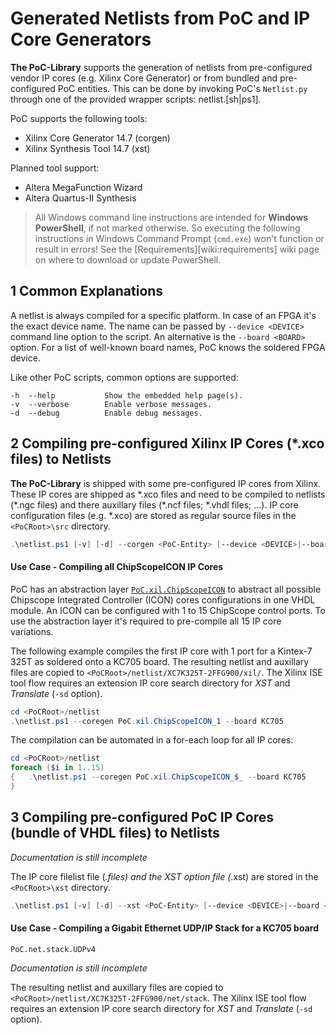 # Generated Netlists from PoC and IP Core Generators

**The PoC-Library** supports the generation of netlists from pre-configured
vendor IP cores (e.g. Xilinx Core Generator) or from bundled and pre-configured
PoC entities. This can be done by invoking PoC's `Netlist.py` through one of the
provided wrapper scripts: netlist.[sh|ps1].

PoC supports the following tools:

 -  Xilinx Core Generator 14.7 (corgen)
 -  Xilinx Synthesis Tool 14.7 (xst)

Planned tool support:

 -  Altera MegaFunction Wizard
 -  Altera Quartus-II Synthesis

> All Windows command line instructions are intended for **Windows PowerShell**,
> if not marked otherwise. So executing the following instructions in Windows
> Command Prompt (`cmd.exe`) won't function or result in errors! See the
> [Requirements][wiki:requirements] wiki page on where to download or update
> PowerShell.


## 1 Common Explanations

A netlist is always compiled for a specific platform. In case of an FPGA it's
the exact device name. The name can be passed by `--device <DEVICE>` command
line option to the script. An alternative is the `--board <BOARD>` option. For
a list of well-known board names, PoC knows the soldered FPGA device.

Like other PoC scripts, common options are supported:

```
-h  --help           Show the embedded help page(s).
-v  --verbose        Enable verbose messages.
-d  --debug          Enable debug messages.
```


## 2 Compiling pre-configured Xilinx IP Cores (*.xco files) to Netlists

**The PoC-Library** is shipped with some pre-configured IP cores from Xilinx.
These IP cores are shipped as \*.xco files and need to be compiled to netlists
(\*.ngc files) and there auxillary files (\*.ncf files; \*.vhdl files; ...). IP
core configuration files (e.g. *.xco) are stored as regular source files in the
`<PoCRoot>\src` directory.

```PowerShell
.\netlist.ps1 [-v] [-d] --corgen <PoC-Entity> [--device <DEVICE>|--board <BOARD>]
```

#### Use Case - Compiling all ChipScopeICON IP Cores

PoC has an abstraction layer [`PoC.xil.ChipScopeICON`][xil_ChipScopeICON] to
abstract all possible Chipscope Integrated Controller (ICON) cores
configurations in one VHDL module. An ICON can be configured with 1 to 15
ChipScope control ports. To use the abstraction layer it's required to
pre-compile all 15 IP core variations.

The following example compiles the first IP core with 1 port for a Kintex-7
325T as soldered onto a KC705 board. The resulting netlist and auxillary files
are copied to `<PoCRoot>/netlist/XC7K325T-2FFG900/xil/`. The Xilinx ISE tool
flow requires an extension IP core search directory for *XST* and *Translate*
(`-sd` option).

```PowerShell
cd <PoCRoot>/netlist
.\netlist.ps1 --coregen PoC.xil.ChipScopeICON_1 --board KC705
```

The compilation can be automated in a for-each loop for all IP cores:

```PowerShell
cd <PoCRoot>/netlist
foreach ($i in 1..15)
{	.\netlist.ps1 --coregen PoC.xil.ChipScopeICON_$_ --board KC705
}
```


## 3 Compiling pre-configured PoC IP Cores (bundle of VHDL files) to Netlists

*Documentation is still incomplete*

The IP core filelist file (*.files) and the XST option file (*.xst) are stored
in the `<PoCRoot>\xst` directory.

```PowerShell
.\netlist.ps1 [-v] [-d] --xst <PoC-Entity> [--device <DEVICE>|--board <BOARD>]
```

#### Use Case - Compiling a Gigabit Ethernet UDP/IP Stack for a KC705 board

`PoC.net.stack.UDPv4`

*Documentation is still incomplete*

The resulting netlist and auxillary files
are copied to `<PoCRoot>/netlist/XC7K325T-2FFG900/net/stack`. The Xilinx ISE tool
flow requires an extension IP core search directory for *XST* and *Translate*
(`-sd` option).

 [xil_ChipScopeICON]:		../src/xil/xil_ChipScopeICON.vhdl
